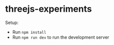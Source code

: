 # threejs-experiments

Setup:

* Run `npm install`
* Run `npm run dev` to run the development server
